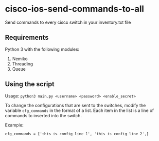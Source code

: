 # cisco-ios-send-commands-to-all
Send commands to every cisco switch in your inventory.txt file

## Requirements

Python 3 with the following modules:
1. Nemiko
2. Threading
3. Queue

## Using the script

Usage:
``python3 main.py <username> <password> <enable_secret>``

To change the configurations that are sent to the switches, modify the variable `cfg_commands` in the format of a list. Each item in the list is a line of commands to inserted into the switch.

Example:

``cfg_commands = ['this is config line 1', 'this is config line 2',]``
